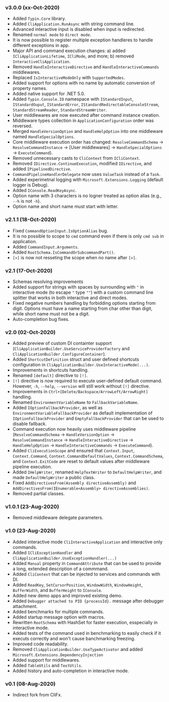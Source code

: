 ### v3.0.0 (xx-Oct-2020)

- Added `Typin.Core` library.
- Added `CliApplication.RunAsync` with string command line.
- Advanced interactive input is disabled when input is redirected.
- Renamed `normal mode` to `direct mode`.
- It is now possible to register multiple exception handleres to handle different exceptions in app.
- Major API and command execution changes: a) added `ICliApplicationLifetime`, `ICliMode`, and more; b) removed `InteractiveCliApplication`.
- Removed `HandleInteractiveDirective` and `HandleInteractiveCommands` middlewares.
- Replaced `IsInteractiveModeOnly` with `SupportedModes`.
- Added support for options with no name by automatic conversion of property names.
- Added native support for .NET 5.0.
- Added `Typin.Console.IO` namespace with `IStandardInput`, `IStandardOuput`, `IStandardError`, `IStandardRedirectableConsoleStream`, `StandardStreamReader`, `StandardStreamWriter`.
- User middlewares are now executed after command instance creation.
- Middleware types collection in `ApplicationConfiguration` order was reversed.
- Merged `HandleVersionOption` and `HandleHelpOption` into one middleware named `HandleSpecialOptions`.
- Core middleware execution order has changed: `ResolveCommandSchema` -> `ResolveCommandInstance` -> [User middlewares] -> `HandleSpecialOptions` -> `ExecuteCommand`).
- Removed unnecessary casts to `CliContext` from `ICliContext`.
- Removed `IDirective.ContinueExecution`, modified `IDirective`, and added `IPipelinedDirective`.
- `CommandPipelineHandlerDelegate` now uses `ValueTask` instead of a `Task`.
- Added experimetnal logging with `Microsoft.Extensions.Logging` (default logger is Debug).
- Added `IConsole.ReadKeyAsync`.
- Option name with 3 characters is no logner treated as option alias (e.g., `--h` is not `-h`).
- Option name and short name must start with letter.

### v2.1.1 (18-Oct-2020)

- Fixed `CommandOptionInput.IsOptionAlias` bug.
- It is no possible to scope to `cmd` command even if there is only `cmd sub` in application.
- Added `CommandInput.Arguments`.
- Added `RootSchema.IsCommandOrSubcommandPart()`.
- `[>]` is now not resseting the scope when no name after `[>]`.

### v2.1 (17-Oct-2020)

- Schemas resolving improvements
- Added support for strings with spaces by surrounding with `"` in interactive mode (to escape `"` type `""`) with a custom command line splitter that works in both interactive and direct modes.
- Fixed negative numbers handling by forbidding options starting from digit. Options must have a name starting from char other than digit, while short name must not be a digit.
- Auto-completion bug fixes.

### v2.0 (02-Oct-2020)

- Added preview of custom DI containter support (`CliApplicationBuilder.UseServiceProviderFactory` and `CliApplicationBuilder.ConfigureContainer`).
- Added `ShortcutDefinition` struct and user defined shortcuts configuration in `CliApplicationBuilder.UseInteractiveMode(...)`.
- Improvements in shortcuts handling.
- Renamed `[default]` directive to `[!]`.
- `[!]` directive is now required to execute user-defined default command. However, `-h`, `--help`, `--version` will still work without `[!]` directive.
- Improvements in `Ctrl+[Delete/Backspace/ArrowLeft/ArrowRight]` handling.
- Renamed `EnvironmentVariableName` to `FallbackVariableName`.
- Added `IOptionFallbackProvider`, as well as `EnvironmentVariableFallbackProvider` as default implementation of `IOptionFallbackProvider` and `EmptyFallbackProvider` that can be used to disable fallback.
- Command execution now heavily uses middleware pipeline (`ResolveCommandSchema` -> `HandleVersionOption` -> `ResolveCommandInstance` -> `HandleInteractiveDirective` -> `HandleHelpOption` -> `HandleInteractiveCommands` -> `ExecuteCommand`).
- Added `CliExecutionScope` and ensured that `Context.Input`, `Context.Command`, `Context.CommandDefaultValues`, `Context.CommandSchema`, and `Context.ExitCode` are reset to default values after middleware pipeline execution.
- Added `IHelpWriter`, renamed `HelpTextWriter` to `DefaultHelpWriter`, and made `DefaultHelpWriter` a public class.
- Fixed `AddDirectivesFrom(Assembly directiveAssembly)` and `AddDirectivesFrom(IEnumerable<Assembly> directiveAssemblies)`.
- Removed partial classes.

### v1.0.1 (23-Aug-2020)

- Removed middleware delegate parameters.

### v1.0 (23-Aug-2020)

- Added interactive mode `CliInteractiveApplication` and interactive only commands.
- Added `ICliExceptionHandler` and `CliApplicationBuilder.UseExceptionHandler(...)`
- Added	`Manual` property in `CommandAttribute` that can be used to provide a long, extended description of a commmand.
- Added `CliContext` that can be injected to services and commands with DI.
- Added `ReadKey`, `SetCursorPosition`, `WindowWidth`, `WindowHeight`, `BufferWidth`, and `BufferHeight` to `IConsole`.
- Added new demo apps and improved existing demo.
- Added `Debugger attached to PID {processId}.` message after debugger attachment.
- Added benchmarks for multiple commands.
- Added startup message option with macros.
- Rewritten `RootSchema` with HashSet for faster execution, esspecially in interactive mode.
- Added tests of the command used in benchmarking to easily check if it executs correctly and won't cause banchmarking freezing.
- Improved code readability.
- Removed `CliApplicationBuilder.UseTypeActivator` and added `Microsoft.Extensions.DependencyInjection`
- Added support for middlewares.
- Added `TableUtils` and `TextUtils`.
- Added history and auto-completion in interactive mode.

### v0.1 (08-Aug-2020)

- Indirect fork from CliFx.
